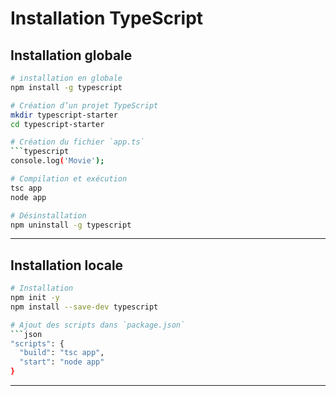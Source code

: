 # Installation TypeScript

## Installation globale

```bash
# installation en globale
npm install -g typescript

# Création d’un projet TypeScript
mkdir typescript-starter
cd typescript-starter

# Création du fichier `app.ts`
```typescript
console.log('Movie');

# Compilation et exécution
tsc app
node app

# Désinstallation
npm uninstall -g typescript
```
---


## Installation locale
```bash
# Installation
npm init -y
npm install --save-dev typescript

# Ajout des scripts dans `package.json`
```json
"scripts": {
  "build": "tsc app",
  "start": "node app"
}
```
---

